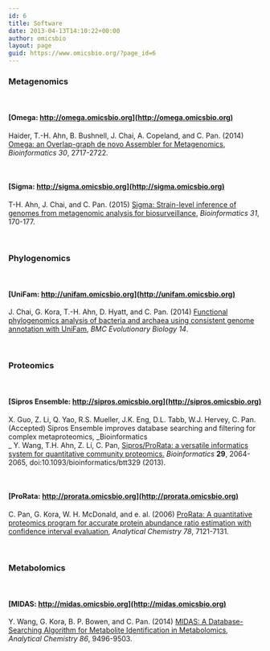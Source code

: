```yaml
---
id: 6
title: Software
date: 2013-04-13T14:10:22+00:00
author: omicsbio
layout: page
guid: https://www.omicsbio.org/?page_id=6
---
```

### Metagenomics

&nbsp;

#### [**Omega**: http://omega.omicsbio.org](http://omega.omicsbio.org)

Haider, T.-H. Ahn, B. Bushnell, J. Chai, A. Copeland, and C. Pan. (2014) [Omega: an Overlap-graph de novo Assembler for Metagenomics](https://www.omicsbio.org/2014/06/19/omega-an-overlap-graph-de-novo-assembler-for-metagenomics/ "Omega: an Overlap-graph de novo Assembler for Metagenomics."), _Bioinformatics_ _30_, 2717-2722.

&nbsp;

#### [**Sigma**: http://sigma.omicsbio.org](http://sigma.omicsbio.org)

T-H. Ahn, J. Chai, and C. Pan. (2015) [Sigma: Strain-level inference of genomes from metagenomic analysis for biosurveillance](https://academic.oup.com/bioinformatics/article-lookup/doi/10.1093/bioinformatics/btu641), _Bioinformatics_ _31_, 170-177.

&nbsp;

### Phylogenomics

&nbsp;

#### [**UniFam**: http://unifam.omicsbio.org](http://unifam.omicsbio.org)

J. Chai, G. Kora, T.-H. Ahn, D. Hyatt, and C. Pan. (2014) [Functional phylogenomics analysis of bacteria and archaea using consistent genome annotation with UniFam](https://bmcevolbiol.biomedcentral.com/articles/10.1186/s12862-014-0207-y), _BMC Evolutionary Biology_ _14_.

&nbsp;

### Proteomics

&nbsp;

#### [**Sipros Ensemble**: http://sipros.omicsbio.org](http://sipros.omicsbio.org)

X. Guo, Z. Li, Q. Yao, R.S. Mueller, J.K. Eng, D.L. Tabb, W.J. Hervey, C. Pan. (Accepted) Sipros Ensemble improves database searching and filtering for complex metaproteomics, _Bioinformatics  
_ Y. Wang, T.H. Ahn, Z. Li, C. Pan, [Sipros/ProRata: a versatile informatics system for quantitative community proteomics.](https://www.omicsbio.org/2013/08/15/siprosprorata-a-versatile-informatics-system-for-quantitative-community-proteomics/ "Sipros/ProRata: a versatile informatics system for quantitative community proteomics.") _Bioinformatics_ **29**, 2064-2065, doi:10.1093/bioinformatics/btt329 (2013).

&nbsp;

#### [**ProRata**: http://prorata.omicsbio.org](http://prorata.omicsbio.org)

C. Pan, G. Kora, W. H. McDonald, and e. al. (2006) [ProRata: A quantitative proteomics program for accurate protein abundance ratio estimation with confidence interval evaluation](https://www.omicsbio.org/2006/10/14/prorata-a-quantitative-proteomics-program-for-accurate-protein-abundance-ratio-estimation-with-confidence-interval-evaluation/ "ProRata: A quantitative proteomics program for accurate protein abundance ratio estimation with confidence interval evaluation"), _Analytical Chemistry_ _78_, 7121-7131.

&nbsp;

### Metabolomics

&nbsp;

#### [**MIDAS**: http://midas.omicsbio.org](http://midas.omicsbio.org)

Y. Wang, G. Kora, B. P. Bowen, and C. Pan. (2014) [MIDAS: A Database-Searching Algorithm for Metabolite Identification in Metabolomics](https://www.omicsbio.org/2014/08/26/midas-a-database-searching-algorithm-for-metabolite-identification-in-metabolomics/ "MIDAS: A Database-Searching Algorithm for Metabolite Identification in Metabolomics."), _Analytical Chemistry_ _86_, 9496-9503.
